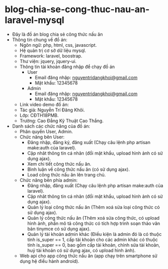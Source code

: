 # blog-chia-se-cong-thuc-nau-an-laravel-mysql
- Đây là đồ án blog chia sẻ công thức nấu ăn
- Thông tin chung về đồ án:
  - Ngôn ngữ: php, html, css, javascript.
  - Hệ quản trị cơ sở dữ liệu mysql.
  - Framework: laravel, boostrap.
  - Thư viện: jquery, jquery-ui.
  - Thông tin tài khoản đăng nhập để chạy đồ án
    - User
      - Email đăng nhập: nguyentridangkhoi@gmail.com
      - Mật khẩu: 12345678
    - Admin
      - Email đăng nhập: nguyentridangkhoi@gmail.com
      - Mật khẩu: 12345678
  - Link video demo đồ án: 
  - Tác giả: Nguyễn Trí Đăng Khôi.
  - Lớp: CĐTH18PMB.
  - Trường: Cao Đẳng Kỹ Thuật Cao Thắng.
- Danh sách các chức năng của đồ án:
  - Phân quyền User, Admin.
  - Chức năng bên User:
    - Đăng nhập, đăng ký, đăng xuất (Chạy câu lệnh php artisan make:auth của laravel).
    - Cập nhât thông tin cá nhân (đổi mật khẩu, upload hình ảnh có sử dụng ajax).
    - Xem chi tiết công thức nấu ăn.
    - Bình luận về công thức nấu ăn (có sử dụng ajax).
    - Load công thức nấu ăn lên trang chủ.
  - Chức năng bên phía admin:
    - Đăng nhập, đăng xuất (Chạy câu lệnh php artisan make:auth của laravel).
    - Cập nhât thông tin cá nhân (đổi mật khẩu, upload hình ảnh có sử dụng ajax).
    - Quản lý loại công thức nấu ăn (Thêm xoá sửa loại công thức có sử dụng ajax).
    - Quản lý công thức nấu ăn (Thêm xoá sửa công thức, có upload hình ảnh, phần mô tả công thức có tích hợp trình soạn thảo văn bản tinymce có sử dụng ajax).
    - Quản lý tài khoản admin khác (Điều kiện là admin đó là có thuộc tính is_super == 1, cấp tài khoản cho các admin khác có thuộc tính is_super == 0, bao gồm cấp tài khoản, chỉnh sửa tài khoản, huỷ tài khoản có sử dụng ajax, có upload hình ảnh).
  - Web api cho app công thức nấu ăn (app chạy trên smartphone sử dụng hệ điều hành android).
